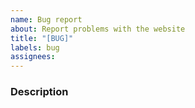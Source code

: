 ```yaml
---
name: Bug report
about: Report problems with the website
title: "[BUG]"
labels: bug
assignees:
---
```


### Description

<!--
  Describe what you were trying to get done.
  What went wrong?
  What was supposed to happen?
  What actually happened?
-->
